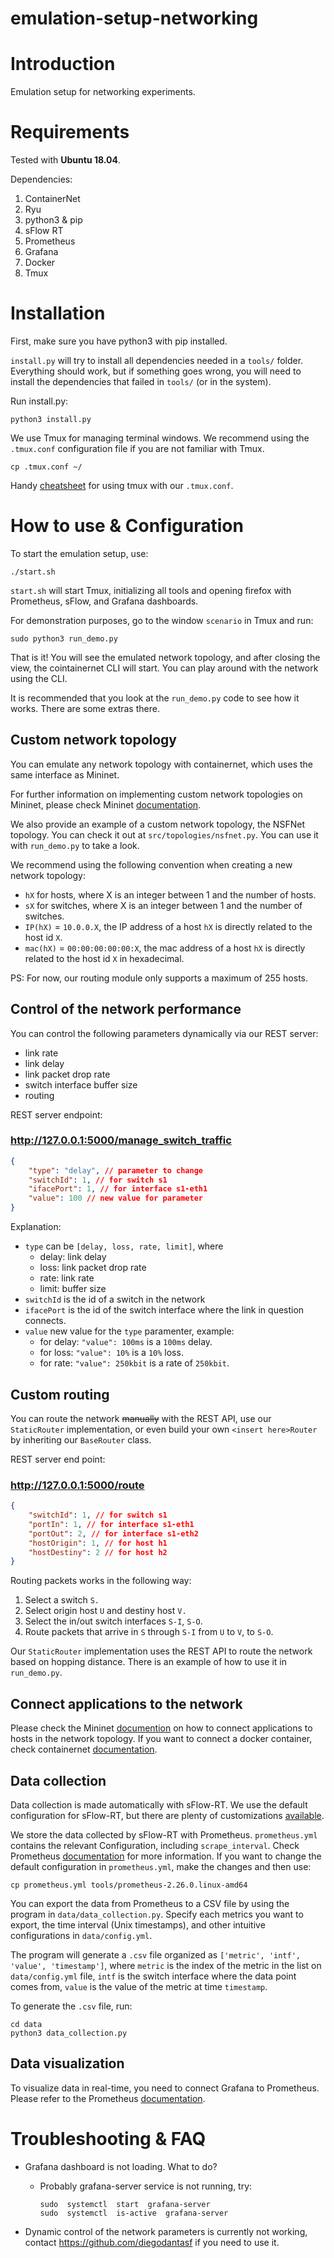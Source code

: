 # emulation-setup-networking


# Introduction

Emulation setup for networking experiments.

# Requirements

Tested with **Ubuntu 18.04**.

Dependencies:

1. ContainerNet
2. Ryu
3. python3 & pip
4. sFlow RT 
5. Prometheus
6. Grafana
7. Docker
8. Tmux

# Installation

First, make sure you have python3 with pip installed.

`install.py` will try to install all dependencies needed in a `tools/` folder. Everything should work, but if something goes wrong, you will need to install the dependencies that failed in `tools/` (or in the system).

Run install.py:

``` console
python3 install.py
```

We use Tmux for managing terminal windows. We recommend using the `.tmux.conf` configuration file if you are not familiar with Tmux.

``` console
cp .tmux.conf ~/
```

Handy [cheatsheet](https://github.com/klaxalk/linux-setup/wiki/tmux) for using tmux with our `.tmux.conf`.

# How to use & Configuration

To start the emulation setup, use:

``` console
./start.sh
```

`start.sh` will start Tmux, initializing all tools and opening firefox with Prometheus, sFlow, and Grafana dashboards.

For demonstration purposes, go to the window `scenario` in Tmux and run:

``` console
sudo python3 run_demo.py
```

That is it! You will see the emulated network topology, and after closing the view, the cointainernet CLI will start. You can play around with the network using the CLI.

It is recommended that you look at the `run_demo.py` code to see how it works. There are some extras there.

## Custom network topology

You can emulate any network topology with containernet, which uses the same interface as Mininet.

For further information on implementing custom network topologies on Mininet, please check Mininet [documentation](https://github.com/mininet/mininet/wiki/Introduction-to-Mininet#creating-topologies).

We also provide an example of a custom network topology, the NSFNet topology. You can check it out at `src/topologies/nsfnet.py`. You can use it with `run_demo.py` to take a look.

We recommend using the following convention when creating a new network topology:

- `hX` for hosts, where X is an integer between 1 and the number of hosts.
- `sX` for switches, where X is an integer between 1 and the number of switches.
- `IP(hX)` = `10.0.0.X`, the IP address of a host `hX` is directly related to the host id `X`.
- `mac(hX)` = `00:00:00:00:00:X`, the mac address of a host `hX` is directly related to the host id `X` in hexadecimal.

PS: For now, our routing module only supports a maximum of 255 hosts.

## Control of the network performance

You can control the following parameters dynamically via our REST server:
- link rate
- link delay
- link packet drop rate
- switch interface buffer size
- routing

REST server endpoint:

### http://127.0.0.1:5000/manage_switch_traffic
```json
{
    "type": "delay", // parameter to change
    "switchId": 1, // for switch s1
    "ifacePort": 1, // for interface s1-eth1
    "value": 100 // new value for parameter
}
```

Explanation:
- `type` can be `[delay, loss, rate, limit]`, where 
    - delay: link delay
    - loss: link packet drop rate
    - rate: link rate
    - limit: buffer size
- `switchId` is the id of a switch in the network
- `ifacePort` is the id of the switch interface where the link in question connects.
- `value` new value for the `type` paramenter, example:
    - for delay: `"value": 100ms` is a `100ms` delay.
    - for loss: `"value": 10%` is a `10%` loss.
    - for rate: `"value": 250kbit` is a rate of `250kbit`. 

## Custom routing

You can route the network ~~manually~~ with the REST API, use our `StaticRouter` implementation, or even build your own `<insert here>Router` by inheriting our `BaseRouter` class.

REST server end point:
### http://127.0.0.1:5000/route
```json
{
    "switchId": 1, // for switch s1
    "portIn": 1, // for interface s1-eth1
    "portOut": 2, // for interface s1-eth2
    "hostOrigin": 1, // for host h1
    "hostDestiny": 2 // for host h2
}
```

Routing packets works in the following way:
1. Select a switch `S.`
2. Select origin host `U` and destiny host `V.`
3. Select the in/out switch interfaces `S-I`, `S-O`.
4. Route packets that arrive in `S` through `S-I` from `U` to `V`, to `S-O`.

Our `StaticRouter` implementation uses the REST API to route the network based on hopping distance. There is an example of how to use it in `run_demo.py`.

## Connect applications to the network

Please check the Mininet [documention](https://github.com/mininet/mininet/wiki/Introduction-to-Mininet#running-programs-in-hosts) on how to connect applications to hosts in the network topology. If you want to connect a docker container, check containernet [documentation](https://containernet.github.io/#get-started).

## Data collection

Data collection is made automatically with sFlow-RT. We use the default configuration for sFlow-RT, but there are plenty of customizations [available](https://sflow-rt.com/).

We store the data collected by sFlow-RT with Prometheus. `prometheus.yml` contains the relevant Configuration, including `scrape_interval`. Check Prometheus [documentation](https://prometheus.io/docs/prometheus/latest/configuration/configuration/) for more information. If you want to change the default configuration in `prometheus.yml`, make the changes and then use:

``` console
cp prometheus.yml tools/prometheus-2.26.0.linux-amd64
```

You can export the data from Prometheus to a CSV file by using the program in `data/data_collection.py`. Specify each metrics you want to export, the time interval (Unix timestamps), and other intuitive configurations in `data/config.yml`.

The program will generate a `.csv` file organized as `['metric', 'intf', 'value', 'timestamp']`, where `metric` is the index of the metric in the list on `data/config.yml` file, `intf` is the switch interface where the data point comes from, `value` is the value of the metric at time `timestamp`.

To generate the `.csv` file, run:

``` console
cd data
python3 data_collection.py
```

## Data visualization

To visualize data in real-time, you need to connect Grafana to Prometheus. Please refer to the Prometheus [documentation](https://prometheus.io/docs/visualization/grafana/).

# Troubleshooting & FAQ

* Grafana dashboard is not loading. What to do?
    - Probably grafana-server service is not running, try:

        ``` console
        sudo  systemctl  start  grafana-server
        sudo  systemctl  is-active  grafana-server
        ```
 * Dynamic control of the network parameters is currently not working, contact https://github.com/diegodantasf if you need to use it.

